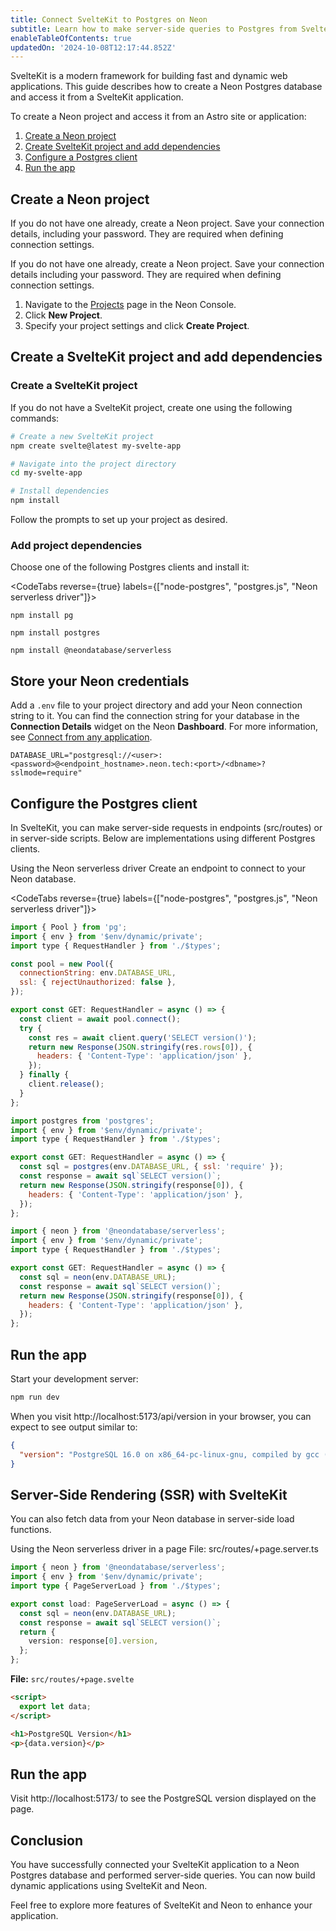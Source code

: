 ```yaml
---
title: Connect SvelteKit to Postgres on Neon
subtitle: Learn how to make server-side queries to Postgres from SvelteKit endpoints or server-side components
enableTableOfContents: true
updatedOn: '2024-10-08T12:17:44.852Z'
---
```


SvelteKit is a modern framework for building fast and dynamic web applications. This guide describes how to create a Neon Postgres database and access it from a SvelteKit application.

To create a Neon project and access it from an Astro site or application:

1. [Create a Neon project](#create-a-neon-project)
2. [Create SvelteKit project and add dependencies](#create-an-astro-project-and-add-dependencies)
3. [Configure a Postgres client](#configure-the-postgres-client)
4. [Run the app](#run-the-app)

## Create a Neon project

If you do not have one already, create a Neon project. Save your connection details, including your password. They are required when defining connection settings.

If you do not have one already, create a Neon project. Save your connection details including your password. They are required when defining connection settings.

1. Navigate to the [Projects](https://console.neon.tech/app/projects) page in the Neon Console.
2. Click **New Project**.
3. Specify your project settings and click **Create Project**.

## Create a SvelteKit project and add dependencies

### Create a SvelteKit project

If you do not have a SvelteKit project, create one using the following commands:

```bash
# Create a new SvelteKit project
npm create svelte@latest my-svelte-app

# Navigate into the project directory
cd my-svelte-app

# Install dependencies
npm install
```

Follow the prompts to set up your project as desired.

### Add project dependencies

Choose one of the following Postgres clients and install it:

<CodeTabs reverse={true} labels={["node-postgres", "postgres.js", "Neon serverless driver"]}>

```shell
npm install pg
```

```shell
npm install postgres
```

```shell
npm install @neondatabase/serverless
```

</CodeTabs>

## Store your Neon credentials

Add a `.env` file to your project directory and add your Neon connection string to it. You can find the connection string for your database in the **Connection Details** widget on the Neon **Dashboard**. For more information, see [Connect from any application](/docs/connect/connect-from-any-app).

```shell shouldWrap
DATABASE_URL="postgresql://<user>:<password>@<endpoint_hostname>.neon.tech:<port>/<dbname>?sslmode=require"
```

## Configure the Postgres client

In SvelteKit, you can make server-side requests in endpoints (src/routes) or in server-side scripts. Below are implementations using different Postgres clients.

Using the Neon serverless driver
Create an endpoint to connect to your Neon database.

<CodeTabs reverse={true} labels={["node-postgres", "postgres.js", "Neon serverless driver"]}>

```javascript
import { Pool } from 'pg';
import { env } from '$env/dynamic/private';
import type { RequestHandler } from './$types';

const pool = new Pool({
  connectionString: env.DATABASE_URL,
  ssl: { rejectUnauthorized: false },
});

export const GET: RequestHandler = async () => {
  const client = await pool.connect();
  try {
    const res = await client.query('SELECT version()');
    return new Response(JSON.stringify(res.rows[0]), {
      headers: { 'Content-Type': 'application/json' },
    });
  } finally {
    client.release();
  }
};
```

```javascript
import postgres from 'postgres';
import { env } from '$env/dynamic/private';
import type { RequestHandler } from './$types';

export const GET: RequestHandler = async () => {
  const sql = postgres(env.DATABASE_URL, { ssl: 'require' });
  const response = await sql`SELECT version()`;
  return new Response(JSON.stringify(response[0]), {
    headers: { 'Content-Type': 'application/json' },
  });
};
```

```javascript
import { neon } from '@neondatabase/serverless';
import { env } from '$env/dynamic/private';
import type { RequestHandler } from './$types';

export const GET: RequestHandler = async () => {
  const sql = neon(env.DATABASE_URL);
  const response = await sql`SELECT version()`;
  return new Response(JSON.stringify(response[0]), {
    headers: { 'Content-Type': 'application/json' },
  });
};
```

</CodeTabs>

## Run the app

Start your development server:

```bash
npm run dev
```

When you visit http://localhost:5173/api/version in your browser, you can expect to see output similar to:

```json
{
  "version": "PostgreSQL 16.0 on x86_64-pc-linux-gnu, compiled by gcc (Debian 10.2.1-6) 10.2.1 20210110, 64-bit"
}
```

## Server-Side Rendering (SSR) with SvelteKit

You can also fetch data from your Neon database in server-side load functions.

Using the Neon serverless driver in a page
File: src/routes/+page.server.ts

```typescript
import { neon } from '@neondatabase/serverless';
import { env } from '$env/dynamic/private';
import type { PageServerLoad } from './$types';

export const load: PageServerLoad = async () => {
  const sql = neon(env.DATABASE_URL);
  const response = await sql`SELECT version()`;
  return {
    version: response[0].version,
  };
};
```

**File:** `src/routes/+page.svelte`

```html
<script>
  export let data;
</script>

<h1>PostgreSQL Version</h1>
<p>{data.version}</p>
```

## Run the app

Visit http://localhost:5173/ to see the PostgreSQL version displayed on the page.

## Conclusion

You have successfully connected your SvelteKit application to a Neon Postgres database and performed server-side queries. You can now build dynamic applications using SvelteKit and Neon.

Feel free to explore more features of SvelteKit and Neon to enhance your application.

<NeedHelp/>

